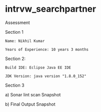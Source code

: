 # intrvw_searchpartner
Assessment

Section 1

	Name: Nikhil Kumar
	
	Years of Experience: 10 years 3 months

Section 2: 

	Build IDE: Eclipse Java EE IDE
	
	JDK Version: java version "1.8.0_152"
  
 Section 3 
 
a)	Sonar lint scan Snapshot 

b)	Final Output Snapshot 

